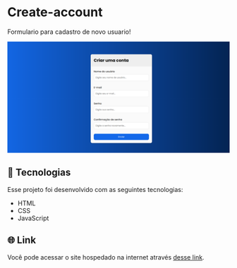 # Create-account

Formulario para cadastro de novo usuario!

<img src="./assets/img-fundo.png"/>

## 🚀 Tecnologias

Esse projeto foi desenvolvido com as seguintes tecnologias:

- HTML
- CSS
- JavaScript

## 🌐 Link

Você pode acessar o site hospedado na internet através [desse link](https://create-account-chi.vercel.app/).
